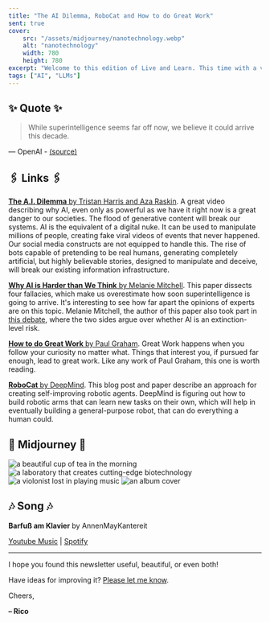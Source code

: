 ```yaml
---
title: "The AI Dilemma, RoboCat and How to do Great Work"
sent: true
cover:
    src: "/assets/midjourney/nanotechnology.webp"
    alt: "nanotechnology"
    width: 780
    height: 780
excerpt: "Welcome to this edition of Live and Learn. This time with a video explaining how harmful generative AI is going to be, a better way for AI to learn real-world tasks and an excellent article by Paul Graham. Enjoy."
tags: ["AI", "LLMs"]
---
```


## ✨ Quote ✨

> While superintelligence seems far off now, we believe it could arrive this decade.

— OpenAI - [(source)](https://openai.com/blog/introducing-superalignment)

## 🖇️ Links 🖇️

[**The A.I. Dilemma** by Tristan Harris and Aza Raskin](https://www.youtube.com/watch?v=xoVJKj8lcNQ). A great video describing why AI, even only as powerful as we have it right now is a great danger to our societies. The flood of generative content will break our systems. AI is the equivalent of a digital nuke. It can be used to manipulate millions of people, creating fake viral videos of events that never happened. Our social media constructs are not equipped to handle this. The rise of bots capable of pretending to be real humans, generating completely artificial, but highly believable stories, designed to manipulate and deceive, will break our existing information infrastructure.

[**Why AI is Harder than We Think** by Melanie Mitchell]( https://arxiv.org/pdf/2104.12871.pdf). This paper dissects four fallacies, which make us overestimate how soon superintelligence is going to arrive. It's interesting to see how far apart the opinions of experts are on this topic. Melanie Mitchell, the author of this paper also took part in [this debate](https://www.youtube.com/watch?v=144uOfr4SYA), where the two sides argue over whether AI is an extinction-level risk. 

[**How to do Great Work** by Paul Graham](http://www.paulgraham.com/greatwork.html). Great Work happens when you follow your curiosity no matter what. Things that interest you, if pursued far enough, lead to great work. Like any work of Paul Graham, this one is worth reading. 

[**RoboCat** by DeepMind](https://www.deepmind.com/blog/robocat-a-self-improving-robotic-agent). This blog post and paper describe an approach for creating self-improving robotic agents. DeepMind is figuring out how to build robotic arms that can learn new tasks on their own, which will help in eventually building a general-purpose robot, that can do everything a human could.


## 🌌 Midjourney 🌌

![a beautiful cup of tea in the morning](/assets/midjourney/a-beautiful-cup-of-tea-in-the-morning.webp)
![a laboratory that creates cutting-edge biotechnology](/assets/midjourney/a-laboratory-that-creates-cutting-edge-biotechnology.webp)
![a violonist lost in playing music](/assets/midjourney/a-violonist-lost-in-playing-music.webp)
![an album cover](/assets/midjourney/an-album-cover.webp)

## 🎶 Song 🎶

**Barfuß am Klavier** by AnnenMayKantereit 

[Youtube Music](https://music.youtube.com/watch?v=At07K8AUA9M) | [Spotify](https://open.spotify.com/track/4kr64ggr6ALZGxnkGdhK7b)

---

I hope you found this newsletter useful, beautiful, or even both!

Have ideas for improving it? [Please let me know](https://airtable.com/shro1VeyG4lkNXkx2). 

Cheers,

**– Rico**

